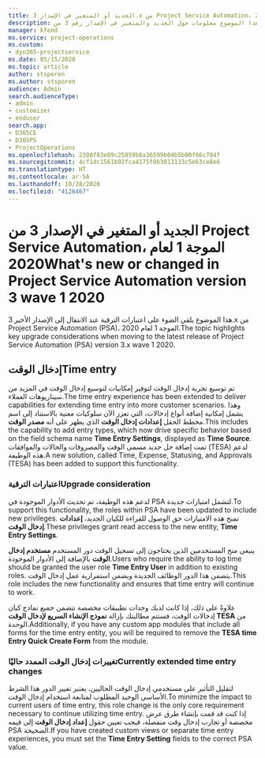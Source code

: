 ```yaml
---
title: الجديد أو المتغير في الإصدار 3.x من Project Service Automation، الموجة 1 لعام 2020
description: يقدم هذا الموضوع معلومات حول الجديد والمتغير في الإصدار رقم 3 من Project Service Automation، الموجة 1 لعام 2020.
manager: kfend
ms.service: project-operations
ms.custom:
- dyn365-projectservice
ms.date: 05/15/2020
ms.topic: article
author: stsporen
ms.author: stsporen
audience: Admin
search.audienceType:
- admin
- customizer
- enduser
search.app:
- D365CE
- D365PS
- ProjectOperations
ms.openlocfilehash: 2308f83e09c25059b6a36599b04b5b00f66c704f
ms.sourcegitcommit: 4cf1dc1561b92fca4175f0b3813133c5e63ce8e6
ms.translationtype: HT
ms.contentlocale: ar-SA
ms.lasthandoff: 10/28/2020
ms.locfileid: "4126467"
---
```

# <a name="whats-new-or-changed-in-project-service-automation-version-3-wave-1-2020"></a><span data-ttu-id="886ee-103">الجديد أو المتغير في الإصدار 3 من Project Service Automation، الموجة 1 لعام 2020</span><span class="sxs-lookup"><span data-stu-id="886ee-103">What's new or changed in Project Service Automation version 3 wave 1 2020</span></span>
<span data-ttu-id="886ee-104">هذا الموضوع يلقي الضوء على اعتبارات الترقية عند الانتقال إلى الإصدار الأخير 3.x من Project Service Automation (PSA)، الموجة 1 لعام 2020.</span><span class="sxs-lookup"><span data-stu-id="886ee-104">The topic highlights key upgrade considerations when moving to the latest release of Project Service Automation (PSA) version 3.x wave 1 2020.</span></span>

## <a name="time-entry"></a><span data-ttu-id="886ee-105">إدخال الوقت</span><span class="sxs-lookup"><span data-stu-id="886ee-105">Time entry</span></span>
<span data-ttu-id="886ee-106">تم توسيع تجربة إدخال الوقت لتوفير إمكانيات لتوسيع إدخال الوقت في المزيد من سيناريوهات العملاء.</span><span class="sxs-lookup"><span data-stu-id="886ee-106">The time entry experience has been extended to deliver capabilities for extending time entry into more customer scenarios.</span></span> <span data-ttu-id="886ee-107">وهذا يشمل إمكانية إضافة أنواع إدخالات، التي تعزز الآن سلوكيات معنية بالاستناد إلى اسم مخطط الحقل **إعدادات إدخال الوقت** الذي يظهر على أنه **مصدر الوقت**.</span><span class="sxs-lookup"><span data-stu-id="886ee-107">This includes the capability to add entry types, which now drive specific behavior based on the field schema name **Time Entry Settings**, displayed as **Time Source**.</span></span> <span data-ttu-id="886ee-108">تمت إضافة حل جديد مسمى الوقت والمصروفات والحالات والموافقات (TESA) لدعم هذه الوظيفة.</span><span class="sxs-lookup"><span data-stu-id="886ee-108">A new solution, called Time, Expense, Statusing, and Approvals (TESA) has been added to support this functionality.</span></span>

### <a name="upgrade-consideration"></a><span data-ttu-id="886ee-109">اعتبارات الترقية</span><span class="sxs-lookup"><span data-stu-id="886ee-109">Upgrade consideration</span></span>
<span data-ttu-id="886ee-110">لدعم هذه الوظيفة، تم تحديث الأدوار الموجودة في PSA لتشمل امتيازات جديدة.</span><span class="sxs-lookup"><span data-stu-id="886ee-110">To support this functionality, the roles within PSA have been updated to include new privileges.</span></span> <span data-ttu-id="886ee-111">تمنح هذه الامتيازات حق الوصول للقراءة للكيان الجديد، **إعدادات إدخال الوقت**.</span><span class="sxs-lookup"><span data-stu-id="886ee-111">These privileges grant read access to the new entity, **Time Entry Settings**.</span></span>

<span data-ttu-id="886ee-112">ينبغي منح المستخدمين الذين يحتاجون إلى تسجيل الوقت دور المستخدم **مستخدم إدخال الوقت** بالإضافة إلى الأدوار الموجودة.</span><span class="sxs-lookup"><span data-stu-id="886ee-112">Users who require the ability to log time should be granted the user role **Time Entry User** in addition to existing roles.</span></span> <span data-ttu-id="886ee-113">يتضمن هذا الدور الوظائف الجديدة ويضمن استمرارية عمل إدخال الوقت.</span><span class="sxs-lookup"><span data-stu-id="886ee-113">This role includes the new functionality and ensures that time entry will continue to work.</span></span>

<span data-ttu-id="886ee-114">علاوةً على ذلك، إذا كانت لديك وحدات تطبيقات مخصصة تتضمن جميع نماذج كيان إدخالات الوقت، فستتم مطالبتك بإزالة **نموذج الإنشاء السريع لإدخال الوقت TESA‬‬** من الوحدة.</span><span class="sxs-lookup"><span data-stu-id="886ee-114">Additionally, if you have any custom app modules that include all forms for the time entry entity, you will be required to remove the **TESA time Entry Quick Create Form** from the module.</span></span>

### <a name="currently-extended-time-entry-changes"></a><span data-ttu-id="886ee-115">تغييرات إدخال الوقت الممدد حاليًا</span><span class="sxs-lookup"><span data-stu-id="886ee-115">Currently extended time entry changes</span></span>
<span data-ttu-id="886ee-116">لتقليل التأثير على مستخدمي إدخال الوقت الحاليين، يعتبر تغيير الدور هذا الشرط الأساسي الوحيد المطلوب لمتابعة استخدام إدخال الوقت.</span><span class="sxs-lookup"><span data-stu-id="886ee-116">To minimize the impact to current users of time entry, this role change is the only core requirement necessary to continue utilizing time entry.</span></span> <span data-ttu-id="886ee-117">إذا كنت قد قمت بإنشاء طرق عرض مخصصة أو تجارب إدخال وقت منفصلة، فيجب تعيين حقول **إعداد إدخال الوقت** إلى قيمه PSA الصحيحة.</span><span class="sxs-lookup"><span data-stu-id="886ee-117">If you have created custom views or separate time entry experiences, you must set the **Time Entry Setting** fields to the correct PSA value.</span></span>
